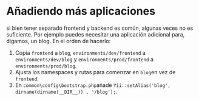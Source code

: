 Añadiendo más aplicaciones
==========================

si bien tener separado frontend y backend es común, algunas veces no es suficiente. Por ejemplo puedes necesitar una aplicación
adicional para, digamos, un blog. En el orden de hacerlo:

1. Copia `frontend` a `blog`, `environments/dev/frontend` a `environments/dev/blog` y `environments/prod/frontend`
a `environments/prod/blog`.
2. Ajusta los namespaces y rutas para comenzar en `blog`en vez de `frontend`.
3. En `common\config\bootstrap.php`añade `Yii::setAlias('blog', dirname(dirname(__DIR__)) . '/blog');`.
